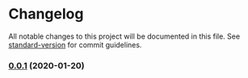 # Changelog

All notable changes to this project will be documented in this file. See [standard-version](https://github.com/conventional-changelog/standard-version) for commit guidelines.

### [0.0.1](https://git.agilicus.com/tooling/stackdriver-google-chat/compare/v0.0.0...v0.0.1) (2020-01-20)

